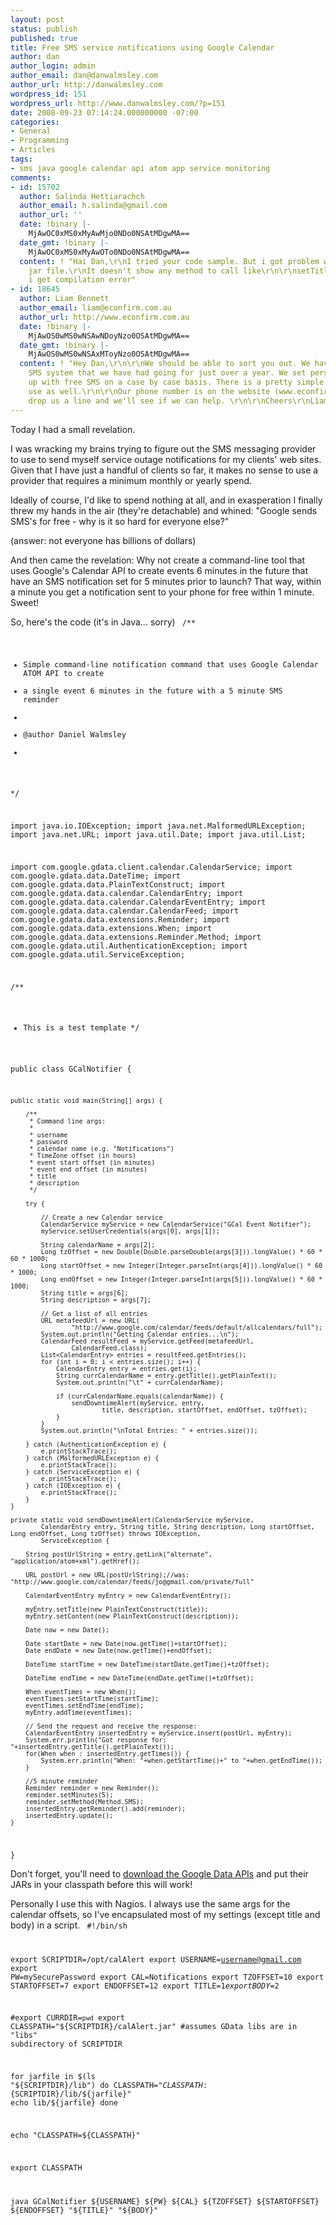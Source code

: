 ```yaml
---
layout: post
status: publish
published: true
title: Free SMS service notifications using Google Calendar
author: dan
author_login: admin
author_email: dan@danwalmsley.com
author_url: http://danwalmsley.com
wordpress_id: 151
wordpress_url: http://www.danwalmsley.com/?p=151
date: 2008-09-23 07:14:24.000000000 -07:00
categories:
- General
- Programming
- Articles
tags:
- sms java google calendar api atom app service monitoring
comments:
- id: 15702
  author: Salinda Hettiarachch
  author_email: h.salinda@gmail.com
  author_url: ''
  date: !binary |-
    MjAwOC0xMS0xMyAwMjo0NDo0NSAtMDgwMA==
  date_gmt: !binary |-
    MjAwOC0xMS0xMyAwOTo0NDo0NSAtMDgwMA==
  content: ! "Hai Dan,\r\nI tried your code sample. But i got problem with\r\ncom.google.gdata.data.calendar.CalendarEventEntry
    jar file.\r\nIt doesn't show any method to call like\r\n\r\nsetTitle\r\nsetContent\r\n\r\nSo
    i get compilation error"
- id: 18645
  author: Liam Bennett
  author_email: liam@econfirm.com.au
  author_url: http://www.econfirm.com.au
  date: !binary |-
    MjAwOS0wMS0wNSAwNDoyNzo0OSAtMDgwMA==
  date_gmt: !binary |-
    MjAwOS0wMS0wNSAxMToyNzo0OSAtMDgwMA==
  content: ! "Hey Dan,\r\n\r\nWe should be able to sort you out. We have a two way
    SMS system that we have had going for just over a year. We set personal users
    up with free SMS on a case by case basis. There is a pretty simple HTTP API to
    use as well.\r\n\r\nOur phone number is on the website (www.econfirm.com.au) -
    drop us a line and we'll see if we can help. \r\n\r\nCheers\r\nLiam"
---
```

Today I had a small revelation.

I was wracking my brains trying to figure out the SMS messaging provider to use to send myself service outage notifications for my clients' web sites. Given that I have just a handful of clients so far, it makes no sense to use a provider that requires a minimum monthly or yearly spend.

Ideally of course, I'd like to spend nothing at all, and in exasperation I finally threw my hands in the air (they're detachable) and whined: "Google sends SMS's for free - why is it so hard for everyone else?"

(answer: not everyone has billions of dollars)

And then came the revelation: Why not create a command-line tool that uses Google's Calendar API to create events 6 minutes in the future that have an SMS notification set for 5 minutes prior to launch? That way, within a minute you get a notification sent to your phone for free within 1 minute. Sweet!

So, here's the code (it's in Java... sorry)
<code>
/**
 * Simple command-line notification command that uses Google Calendar ATOM API to create
 * a single event 6 minutes in the future with a 5 minute SMS reminder
 *
 * @author Daniel Walmsley
 *
 */

import java.io.IOException;
import java.net.MalformedURLException;
import java.net.URL;
import java.util.Date;
import java.util.List;

import com.google.gdata.client.calendar.CalendarService;
import com.google.gdata.data.DateTime;
import com.google.gdata.data.PlainTextConstruct;
import com.google.gdata.data.calendar.CalendarEntry;
import com.google.gdata.data.calendar.CalendarEventEntry;
import com.google.gdata.data.calendar.CalendarFeed;
import com.google.gdata.data.extensions.Reminder;
import com.google.gdata.data.extensions.When;
import com.google.gdata.data.extensions.Reminder.Method;
import com.google.gdata.util.AuthenticationException;
import com.google.gdata.util.ServiceException;

/**
 * This is a test template
 */

public class GCalNotifier {

	public static void main(String[] args) {

		/**
		 * Command line args:
		 *
		 * username
		 * password
		 * calendar name (e.g. "Notifications")
		 * TimeZone offset (in hours)
		 * event start offset (in minutes)
		 * event end offset (in minutes)
		 * title
		 * description
		 */

		try {

			// Create a new Calendar service
			CalendarService myService = new CalendarService("GCal Event Notifier");
			myService.setUserCredentials(args[0], args[1]);

			String calendarName = args[2];
			Long tzOffset = new Double(Double.parseDouble(args[3])).longValue() * 60 * 60 * 1000;
			Long startOffset = new Integer(Integer.parseInt(args[4])).longValue() * 60 * 1000;
			Long endOffset = new Integer(Integer.parseInt(args[5])).longValue() * 60 * 1000;
			String title = args[6];
			String description = args[7];

			// Get a list of all entries
			URL metafeedUrl = new URL(
					"http://www.google.com/calendar/feeds/default/allcalendars/full");
			System.out.println("Getting Calendar entries...\n");
			CalendarFeed resultFeed = myService.getFeed(metafeedUrl,
					CalendarFeed.class);
			List<CalendarEntry> entries = resultFeed.getEntries();
			for (int i = 0; i < entries.size(); i++) {
				CalendarEntry entry = entries.get(i);
				String currCalendarName = entry.getTitle().getPlainText();
				System.out.println("\t" + currCalendarName);

				if (currCalendarName.equals(calendarName)) {
					sendDowntimeAlert(myService, entry,
							title, description, startOffset, endOffset, tzOffset);
				}
			}
			System.out.println("\nTotal Entries: " + entries.size());

		} catch (AuthenticationException e) {
			e.printStackTrace();
		} catch (MalformedURLException e) {
			e.printStackTrace();
		} catch (ServiceException e) {
			e.printStackTrace();
		} catch (IOException e) {
			e.printStackTrace();
		}
	}

	private static void sendDowntimeAlert(CalendarService myService,
			CalendarEntry entry, String title, String description, Long startOffset, Long endOffset, Long tzOffset) throws IOException,
			ServiceException {

		String postUrlString = entry.getLink("alternate", "application/atom+xml").getHref();

		URL postUrl = new URL(postUrlString);//was: "http://www.google.com/calendar/feeds/jo@gmail.com/private/full"

		CalendarEventEntry myEntry = new CalendarEventEntry();

		myEntry.setTitle(new PlainTextConstruct(title));
		myEntry.setContent(new PlainTextConstruct(description));

		Date now = new Date();

		Date startDate = new Date(now.getTime()+startOffset);
		Date endDate = new Date(now.getTime()+endOffset);

		DateTime startTime = new DateTime(startDate.getTime()+tzOffset);

		DateTime endTime = new DateTime(endDate.getTime()+tzOffset);

		When eventTimes = new When();
		eventTimes.setStartTime(startTime);
		eventTimes.setEndTime(endTime);
		myEntry.addTime(eventTimes);

		// Send the request and receive the response:
		CalendarEventEntry insertedEntry = myService.insert(postUrl, myEntry);
		System.err.println("Got response for: "+insertedEntry.getTitle().getPlainText());
		for(When when : insertedEntry.getTimes()) {
			System.err.println("When: "+when.getStartTime()+" to "+when.getEndTime());
		}

		//5 minute reminder
		Reminder reminder = new Reminder();
		reminder.setMinutes(5);
		reminder.setMethod(Method.SMS);
		insertedEntry.getReminder().add(reminder);
		insertedEntry.update();
	}
}</code>

Don't forget, you'll need to <a href="http://code.google.com/apis/gdata/client-java.html">download the Google Data APIs</a> and put their JARs in your classpath before this will work!

Personally I use this with Nagios. I always use the same args for the calendar offsets, so I've encapsulated most of my settings (except title and body) in a script.
<code>
#!/bin/sh

export SCRIPTDIR=/opt/calAlert
export USERNAME=username@gmail.com
export PW=mySecurePassword
export CAL=Notifications
export TZOFFSET=10
export STARTOFFSET=7
export ENDOFFSET=12
export TITLE=$1
export BODY=$2

#export CURRDIR=`pwd`
export CLASSPATH="${SCRIPTDIR}/calAlert.jar"
#assumes GData libs are in "libs" subdirectory of SCRIPTDIR

for jarfile in $(ls "${SCRIPTDIR}/lib")
do
    CLASSPATH="${CLASSPATH}:${SCRIPTDIR}/lib/${jarfile}"
    echo lib/${jarfile}
done

echo "CLASSPATH=${CLASSPATH}"

export CLASSPATH

java GCalNotifier ${USERNAME} ${PW} ${CAL} ${TZOFFSET} ${STARTOFFSET} ${ENDOFFSET} "${TITLE}" "${BODY}"
</code>
